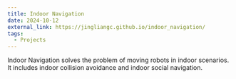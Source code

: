 ```yaml
---
title: Indoor Navigation
date: 2024-10-12
external_link: https://jingliangc.github.io/indoor_navigation/
tags:
  - Projects
---
```


Indoor Navigation solves the problem of moving robots in indoor scenarios. It includes indoor collision avoidance and indoor social navigation.

<!--more-->
